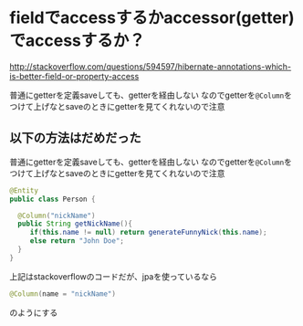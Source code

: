 


# fieldでaccessするかaccessor(getter)でaccessするか？

<http://stackoverflow.com/questions/594597/hibernate-annotations-which-is-better-field-or-property-access>

普通にgetterを定義saveしても、getterを経由しない
なのでgetterを`@Column`をつけて上げなとsaveのときにgetterを見てくれないので注意


## 以下の方法はだめだった

普通にgetterを定義saveしても、getterを経由しない
なのでgetterを`@Column`をつけて上げなとsaveのときにgetterを見てくれないので注意


```java
@Entity
public class Person {

  @Column("nickName")
  public String getNickName(){
     if(this.name != null) return generateFunnyNick(this.name);
     else return "John Doe";
  }
}
```

上記はstackoverflowのコードだが、jpaを使っているなら

```java
@Column(name = "nickName")
```
のようにする
